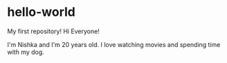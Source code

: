 # hello-world
My first repository!
Hi Everyone!

I'm Nishka and I'm 20 years old.
I love watching movies and spending time with my dog.
